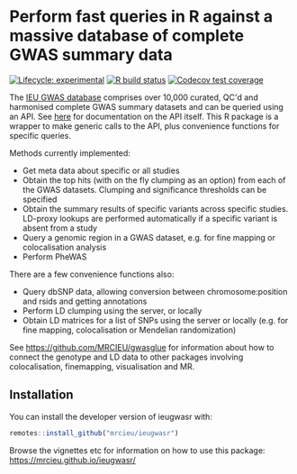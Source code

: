# Perform fast queries in R against a massive database of complete GWAS summary data

<!-- badges: start -->
[![Lifecycle:
experimental](https://img.shields.io/badge/lifecycle-experimental-orange.svg)](https://lifecycle.r-lib.org/articles/stages.html#experimental)
[![R build status](https://github.com/MRCIEU/ieugwasr/workflows/R-CMD-check/badge.svg)](https://github.com/MRCIEU/ieugwasr/actions)
[![Codecov test coverage](https://codecov.io/gh/MRCIEU/ieugwasr/branch/master/graph/badge.svg)](https://app.codecov.io/gh/MRCIEU/ieugwasr?branch=master)
<!-- badges: end -->

The [IEU GWAS database](https://gwas.mrcieu.ac.uk/) comprises over 10,000 curated, QC'd and harmonised complete GWAS summary datasets and can be queried using an API. See [here](https://gwas-api.mrcieu.ac.uk/docs) for documentation on the API itself. This R package is a wrapper to make generic calls to the API, plus convenience functions for specific queries. 

Methods currently implemented:

- Get meta data about specific or all studies
- Obtain the top hits (with on the fly clumping as an option) from each of the GWAS datasets. Clumping and significance thresholds can be specified
- Obtain the summary results of specific variants across specific studies. LD-proxy lookups are performed automatically if a specific variant is absent from a study
- Query a genomic region in a GWAS dataset, e.g. for fine mapping or colocalisation analysis
- Perform PheWAS

There are a few convenience functions also:

- Query dbSNP data, allowing conversion between chromosome:position and rsids and getting annotations
- Perform LD clumping using the server, or locally
- Obtain LD matrices for a list of SNPs using the server or locally (e.g. for fine mapping, colocalisation or Mendelian randomization)

See https://github.com/MRCIEU/gwasglue for information about how to connect the genotype and LD data to other packages involving colocalisation, finemapping, visualisation and MR.


## Installation

You can install the developer version of ieugwasr with:

``` r
remotes::install_github("mrcieu/ieugwasr")
```

Browse the vignettes etc for information on how to use this package: https://mrcieu.github.io/ieugwasr/

